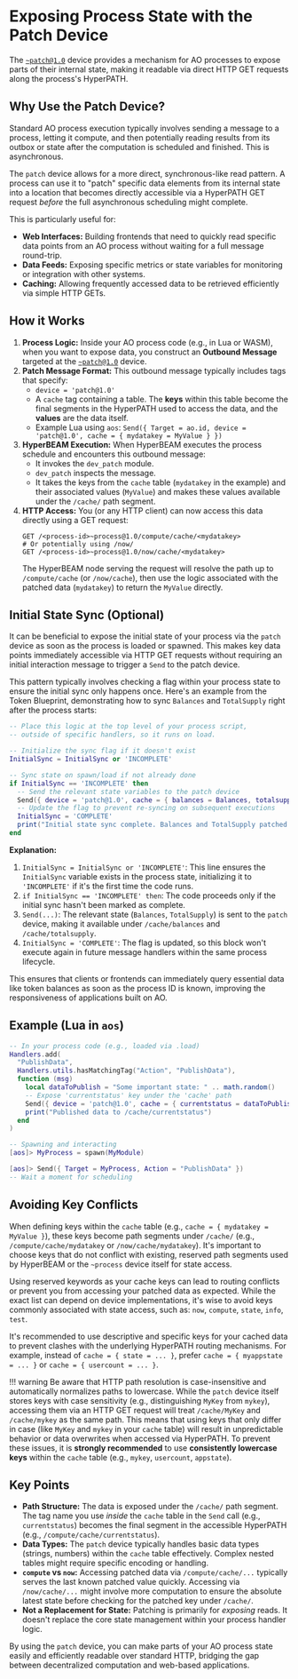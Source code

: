 # Exposing Process State with the Patch Device

The [`~patch@1.0`](../resources/source-code/dev_patch.md) device provides a mechanism for AO processes to expose parts of their internal state, making it readable via direct HTTP GET requests along the process's HyperPATH.

## Why Use the Patch Device?

Standard AO process execution typically involves sending a message to a process, letting it compute, and then potentially reading results from its outbox or state after the computation is scheduled and finished. This is asynchronous.

The `patch` device allows for a more direct, synchronous-like read pattern. A process can use it to "patch" specific data elements from its internal state into a location that becomes directly accessible via a HyperPATH GET request *before* the full asynchronous scheduling might complete.

This is particularly useful for:

*   **Web Interfaces:** Building frontends that need to quickly read specific data points from an AO process without waiting for a full message round-trip.
*   **Data Feeds:** Exposing specific metrics or state variables for monitoring or integration with other systems.
*   **Caching:** Allowing frequently accessed data to be retrieved efficiently via simple HTTP GETs.

## How it Works

1.  **Process Logic:** Inside your AO process code (e.g., in Lua or WASM), when you want to expose data, you construct an **Outbound Message** targeted at the [`~patch@1.0`](../resources/source-code/dev_patch.md) device.
2.  **Patch Message Format:** This outbound message typically includes tags that specify:
    *   `device = 'patch@1.0'`
    *   A `cache` tag containing a table. The **keys** within this table become the final segments in the HyperPATH used to access the data, and the **values** are the data itself.
    *   Example Lua using `aos`: `Send({ Target = ao.id, device = 'patch@1.0', cache = { mydatakey = MyValue } })`
3.  **HyperBEAM Execution:** When HyperBEAM executes the process schedule and encounters this outbound message:
    *   It invokes the `dev_patch` module.
    *   `dev_patch` inspects the message.
    *   It takes the keys from the `cache` table (`mydatakey` in the example) and their associated values (`MyValue`) and makes these values available under the `/cache/` path segment.
4.  **HTTP Access:** You (or any HTTP client) can now access this data directly using a GET request:
    ```
    GET /<process-id>~process@1.0/compute/cache/<mydatakey>
    # Or potentially using /now/
    GET /<process-id>~process@1.0/now/cache/<mydatakey>
    ```
    The HyperBEAM node serving the request will resolve the path up to `/compute/cache` (or `/now/cache`), then use the logic associated with the patched data (`mydatakey`) to return the `MyValue` directly.

## Initial State Sync (Optional)

It can be beneficial to expose the initial state of your process via the `patch` device as soon as the process is loaded or spawned. This makes key data points immediately accessible via HTTP GET requests without requiring an initial interaction message to trigger a `Send` to the patch device.

This pattern typically involves checking a flag within your process state to ensure the initial sync only happens once. Here's an example from the Token Blueprint, demonstrating how to sync `Balances` and `TotalSupply` right after the process starts:

```lua
-- Place this logic at the top level of your process script, 
-- outside of specific handlers, so it runs on load.

-- Initialize the sync flag if it doesn't exist
InitialSync = InitialSync or 'INCOMPLETE'

-- Sync state on spawn/load if not already done
if InitialSync == 'INCOMPLETE' then
  -- Send the relevant state variables to the patch device
  Send({ device = 'patch@1.0', cache = { balances = Balances, totalsupply = TotalSupply } })
  -- Update the flag to prevent re-syncing on subsequent executions
  InitialSync = 'COMPLETE'
  print("Initial state sync complete. Balances and TotalSupply patched.")
end
```

**Explanation:**

1.  `InitialSync = InitialSync or 'INCOMPLETE'`: This line ensures the `InitialSync` variable exists in the process state, initializing it to `'INCOMPLETE'` if it's the first time the code runs.
2.  `if InitialSync == 'INCOMPLETE' then`: The code proceeds only if the initial sync hasn't been marked as complete.
3.  `Send(...)`: The relevant state (`Balances`, `TotalSupply`) is sent to the `patch` device, making it available under `/cache/balances` and `/cache/totalsupply`.
4.  `InitialSync = 'COMPLETE'`: The flag is updated, so this block won't execute again in future message handlers within the same process lifecycle.

This ensures that clients or frontends can immediately query essential data like token balances as soon as the process ID is known, improving the responsiveness of applications built on AO.

## Example (Lua in `aos`)

```lua
-- In your process code (e.g., loaded via .load)
Handlers.add(
  "PublishData",
  Handlers.utils.hasMatchingTag("Action", "PublishData"),
  function (msg)
    local dataToPublish = "Some important state: " .. math.random()
    -- Expose 'currentstatus' key under the 'cache' path
    Send({ device = 'patch@1.0', cache = { currentstatus = dataToPublish } })
    print("Published data to /cache/currentstatus")
  end
)

-- Spawning and interacting
[aos]> MyProcess = spawn(MyModule)

[aos]> Send({ Target = MyProcess, Action = "PublishData" })
-- Wait a moment for scheduling

```

## Avoiding Key Conflicts

When defining keys within the `cache` table (e.g., `cache = { mydatakey = MyValue }`), these keys become path segments under `/cache/` (e.g., `/compute/cache/mydatakey` or `/now/cache/mydatakey`). It's important to choose keys that do not conflict with existing, reserved path segments used by HyperBEAM or the `~process` device itself for state access.

Using reserved keywords as your cache keys can lead to routing conflicts or prevent you from accessing your patched data as expected. While the exact list can depend on device implementations, it's wise to avoid keys commonly associated with state access, such as: `now`, `compute`, `state`, `info`, `test`.

It's recommended to use descriptive and specific keys for your cached data to prevent clashes with the underlying HyperPATH routing mechanisms. For example, instead of `cache = { state = ... }`, prefer `cache = { myappstate = ... }` or `cache = { usercount = ... }`.

!!! warning
    Be aware that HTTP path resolution is case-insensitive and automatically normalizes paths to lowercase. While the `patch` device itself stores keys with case sensitivity (e.g., distinguishing `MyKey` from `mykey`), accessing them via an HTTP GET request will treat `/cache/MyKey` and `/cache/mykey` as the same path. This means that using keys that only differ in case (like `MyKey` and `mykey` in your `cache` table) will result in unpredictable behavior or data overwrites when accessed via HyperPATH. To prevent these issues, it is **strongly recommended** to use **consistently lowercase keys** within the `cache` table (e.g., `mykey`, `usercount`, `appstate`).

## Key Points

*   **Path Structure:** The data is exposed under the `/cache/` path segment. The tag name you use *inside* the `cache` table in the `Send` call (e.g., `currentstatus`) becomes the final segment in the accessible HyperPATH (e.g., `/compute/cache/currentstatus`).
*   **Data Types:** The `patch` device typically handles basic data types (strings, numbers) within the `cache` table effectively. Complex nested tables might require specific encoding or handling.
*   **`compute` vs `now`:** Accessing patched data via `/compute/cache/...` typically serves the last known patched value quickly. Accessing via `/now/cache/...` might involve more computation to ensure the absolute latest state before checking for the patched key under `/cache/`.
*   **Not a Replacement for State:** Patching is primarily for *exposing* reads. It doesn't replace the core state management within your process handler logic.

By using the `patch` device, you can make parts of your AO process state easily and efficiently readable over standard HTTP, bridging the gap between decentralized computation and web-based applications.